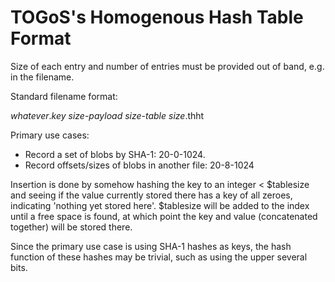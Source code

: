 # TOGoS's Homogenous Hash Table Format

Size of each entry and number of entries must be provided out of band, e.g. in the filename.

Standard filename format:

  _whatever_._key size_-_payload size_-_table size_.thht

Primary use cases:

- Record a set of blobs by SHA-1: 20-0-1024.
- Record offsets/sizes of blobs in another file: 20-8-1024

Insertion is done by somehow hashing the key to an integer < $tablesize
and seeing if the value currently stored there has a key of all
zeroes, indicating 'nothing yet stored here'.  $tablesize will
be added to the index until a free space is found, at which point
the key and value (concatenated together) will be stored there.

Since the primary use case is using SHA-1 hashes as keys, the hash function
of these hashes may be trivial, such as using the upper several bits.
